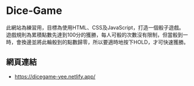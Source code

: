 # Dice-Game
此網站為練習用，目標為使用HTML、CSS及JavaScript，打造一個骰子遊戲。\
遊戲規則為累積點數先達到100分的獲勝，每人可骰的次數沒有限制，但當骰到一時，會換邊並將此輪骰到的點數歸零，所以要適時地按下HOLD，才可快速獲勝。

## 網頁連結
- https://dicegame-yee.netlify.app/
